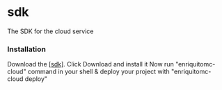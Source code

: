 # sdk
The SDK for the cloud service
### Installation

Download the [[sdk]](https://download.helium-web.ga/cloud-sdk). Click Download and install it
Now run "enriquitomc-cloud" command in your shell & deploy your project with "enriquitomc-cloud deploy"





